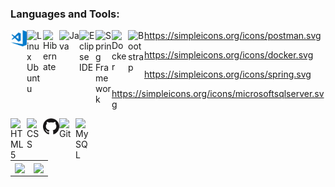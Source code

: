 ### Languages and Tools:



<img align="left" alt="visual studio code" width="26px" src="https://raw.githubusercontent.com/github/explore/80688e429a7d4ef2fca1e82350fe8e3517d3494d/topics/visual-studio-code/visual-studio-code.png" />

<img align="left" width="26px" alt="Linux Ubuntu" src="https://www.flaticon.com/svg/vstatic/svg/888/888879.svg?token=exp=1619719466~hmac=842c8d584d0abd26199f8eebb1a06e9a">


<img align="left" width="26px" alt="Hibernate" src="https://cdn.worldvectorlogo.com/logos/hibernate.svg">

<img align="left" width="32px" alt="Java" src="https://www.flaticon.com/svg/vstatic/svg/226/226777.svg?token=exp=1619716093~hmac=3459dc11de03f2918675bd4a09fb9523">

<img align="left" width="26px" alt="Eclipse IDE" src="https://icons.iconarchive.com/icons/papirus-team/papirus-apps/256/eclipse-icon.png">

<img align="left" width="26px" alt="Spring Framework" src="https://matheuspcarvalhoblog.files.wordpress.com/2018/05/spring-framework.png">

<img align="left" width="26px" alt="Docker" src="https://cdn.iconscout.com/icon/free/png-256/social-275-116309.png">

<img align="left" width="26px" alt="Bootstrap" src="https://cdn.iconscout.com/icon/free/png-256/bootstrap-7-1175254.png">

https://simpleicons.org/icons/postman.svg

https://simpleicons.org/icons/docker.svg

https://simpleicons.org/icons/spring.svg

https://simpleicons.org/icons/microsoftsqlserver.svg



<img align="left" alt="HTML5" width="26px" src="https://img.icons8.com/color/26/000000/html-5--v2.png" />

<img align="left" alt="CSS" width="26px" src="https://img.icons8.com/color/26/000000/css3.png" />

<img align="left" alt="GitHub" width="26px" src="https://raw.githubusercontent.com/github/explore/78df643247d429f6cc873026c0622819ad797942/topics/github/github.png" />

<img align="left" alt="Git" width="26px" src="https://img.icons8.com/color/26/000000/git.png" />

<img align="left" alt="MySQL" width="26px" src="https://img.icons8.com/fluent/26/000000/mysql-logo.png" />

<table align="center">
    <tr>
        <td>
        <img width="400px" align="center" src="https://github-readme-stats.vercel.app/api?username=LucasGooes&count_private=true&hide_border=true" />
        </td>
        <td>
        <img width="400px" align="center" src="https://github-readme-stats.vercel.app/api/top-langs/?username=LucasGooes&hide=html&layout=compact&count_private=true&hide_border=true" />               
        </td>
    </tr>
</table>
